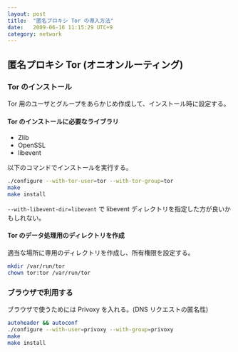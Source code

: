 ```yaml
---
layout: post
title:  "匿名プロキシ Tor の導入方法"
date:   2009-06-16 11:15:29 UTC+9
category: network
---
```


## 匿名プロキシ Tor (オニオンルーティング)

### Tor のインストール

Tor 用のユーザとグループをあらかじめ作成して、インストール時に設定する。

#### Tor のインストールに必要なライブラリ

- Zlib
- OpenSSL
- libevent

以下のコマンドでインストールを実行する。

~~~sh
./configure --with-tor-user=tor --with-tor-group=tor
make
make install
~~~
`--with-libevent-dir=libevent` で libevent ディレクトリを指定した方が良いかもしれない。


#### Tor のデータ処理用のディレクトリを作成

適当な場所に専用のディレクトリを作成し、所有権限を設定する。

~~~sh
mkdir /var/run/tor
chown tor:tor /var/run/tor
~~~

### ブラウザで利用する

ブラウザで使うためには Privoxy を入れる。(DNS リクエストの匿名性)

~~~sh
autoheader && autoconf
./configure --with-user=privoxy --with-group=privoxy
make
make install
~~~

